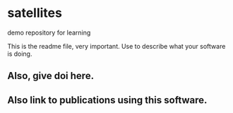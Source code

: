 # satellites
demo repository for learning

This is the readme file, very important. Use to describe what your software is doing.

## Also, give doi here.


## Also link to publications using this software.
